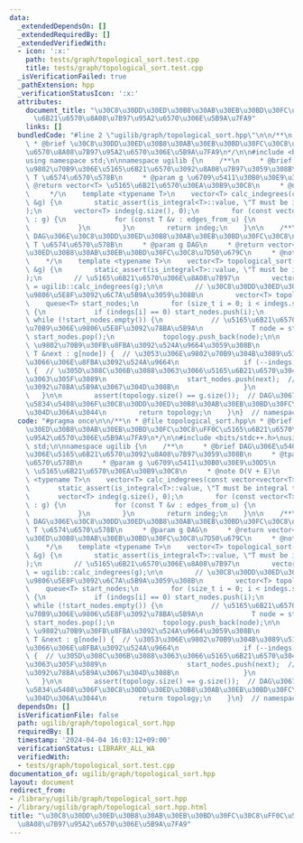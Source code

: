```yaml
---
data:
  _extendedDependsOn: []
  _extendedRequiredBy: []
  _extendedVerifiedWith:
  - icon: ':x:'
    path: tests/graph/topological_sort.test.cpp
    title: tests/graph/topological_sort.test.cpp
  _isVerificationFailed: true
  _pathExtension: hpp
  _verificationStatusIcon: ':x:'
  attributes:
    document_title: "\u30C8\u30DD\u30ED\u30B8\u30AB\u30EB\u30BD\u30FC\u30C8\uFF0C\u5165\
      \u6B21\u6570\u8A08\u7B97\u95A2\u6570\u306E\u5B9A\u7FA9"
    links: []
  bundledCode: "#line 2 \"ugilib/graph/topological_sort.hpp\"\n\n/**\n * @file topological_sort.hpp\n\
    \ * @brief \u30C8\u30DD\u30ED\u30B8\u30AB\u30EB\u30BD\u30FC\u30C8\uFF0C\u5165\u6B21\
    \u6570\u8A08\u7B97\u95A2\u6570\u306E\u5B9A\u7FA9\n*/\n\n#include <bits/stdc++.h>\n\
    using namespace std;\n\nnamespace ugilib {\n    /**\n     * @brief DAG\u306E\u5404\
    \u9802\u70B9\u306E\u5165\u6B21\u6570\u3092\u8A08\u7B97\u3059\u308B\n     * @tparam\
    \ T \u6574\u6570\u578B\n     * @param g \u6709\u5411\u30B0\u30E9\u30D5\n     *\
    \ @return vector<T> \u5165\u6B21\u6570\u30EA\u30B9\u30C8\n     * @note O(V + E)\n\
    \     */\n    template <typename T>\n    vector<T> calc_indegrees(const vector<vector<T>>\
    \ &g) {\n        static_assert(is_integral<T>::value, \"T must be integral type\"\
    );\n        vector<T> indeg(g.size(), 0);\n        for (const vector<T> &edges_from_u\
    \ : g) {\n            for (const T &v : edges_from_u) {\n                indeg[v]++;\n\
    \            }\n        }\n        return indeg;\n    }\n\n    /**\n     * @brief\
    \ DAG\u306E\u30C8\u30DD\u30ED\u30B8\u30AB\u30EB\u30BD\u30FC\u30C8\n     * @tparam\
    \ T \u6574\u6570\u578B\n     * @param g DAG\n     * @return vector<T> \u30C8\u30DD\
    \u30ED\u30B8\u30AB\u30EB\u30BD\u30FC\u30C8\u7D50\u679C\n     * @note O(V + E)\n\
    \    */\n    template <typename T>\n    vector<T> topological_sort(const vector<vector<T>>\
    \ &g) {\n        static_assert(is_integral<T>::value, \"T must be integral type\"\
    );\n        // \u5165\u6B21\u6570\u306E\u8A08\u7B97\n        vector<T> indegs\
    \ = ugilib::calc_indegrees(g);\n\n        // \u30C8\u30DD\u30ED\u30B8\u30AB\u30EB\
    \u9806\u5E8F\u3092\u6C7A\u5B9A\u3059\u308B\n        vector<T> topology;\n    \
    \    queue<T> start_nodes;\n        for (size_t i = 0; i < indegs.size(); i++)\
    \ {\n            if (indegs[i] == 0) start_nodes.push(i);\n        }\n       \
    \ while (!start_nodes.empty()) {\n            // \u5165\u6B21\u65700\u306E\u9802\
    \u70B9\u306E\u9806\u5E8F\u3092\u78BA\u5B9A\n            T node = start_nodes.front();\
    \ start_nodes.pop();\n            topology.push_back(node);\n\n            //\
    \ \u9802\u70B9\u30FB\u8FBA\u3092\u524A\u9664\u3059\u308B\n            for (const\
    \ T &next : g[node]) {  // \u3053\u306E\u9802\u70B9\u304B\u3089\u51FA\u308B\u5168\
    \u3066\u306E\u8FBA\u3092\u524A\u9664\n                if (--indegs[next] == 0)\
    \ {  // \u305D\u308C\u306B\u3088\u3063\u3066\u5165\u6B21\u6570\u304C0\u306B\u306A\
    \u3063\u305F\u3089\n                    start_nodes.push(next);  // \u9806\u5E8F\
    \u3092\u78BA\u5B9A\u3067\u304D\u308B\n                }\n            }\n     \
    \   }\n\n        assert(topology.size() == g.size());  // DAG\u3067\u306A\u3044\
    \u5834\u5408\u306F\u30C8\u30DD\u30ED\u30B8\u30AB\u30EB\u30BD\u30FC\u30C8\u3067\
    \u304D\u306A\u3044\n        return topology;\n    }\n}  // namespace ugilib\n"
  code: "#pragma once\n\n/**\n * @file topological_sort.hpp\n * @brief \u30C8\u30DD\
    \u30ED\u30B8\u30AB\u30EB\u30BD\u30FC\u30C8\uFF0C\u5165\u6B21\u6570\u8A08\u7B97\
    \u95A2\u6570\u306E\u5B9A\u7FA9\n*/\n\n#include <bits/stdc++.h>\nusing namespace\
    \ std;\n\nnamespace ugilib {\n    /**\n     * @brief DAG\u306E\u5404\u9802\u70B9\
    \u306E\u5165\u6B21\u6570\u3092\u8A08\u7B97\u3059\u308B\n     * @tparam T \u6574\
    \u6570\u578B\n     * @param g \u6709\u5411\u30B0\u30E9\u30D5\n     * @return vector<T>\
    \ \u5165\u6B21\u6570\u30EA\u30B9\u30C8\n     * @note O(V + E)\n     */\n    template\
    \ <typename T>\n    vector<T> calc_indegrees(const vector<vector<T>> &g) {\n \
    \       static_assert(is_integral<T>::value, \"T must be integral type\");\n \
    \       vector<T> indeg(g.size(), 0);\n        for (const vector<T> &edges_from_u\
    \ : g) {\n            for (const T &v : edges_from_u) {\n                indeg[v]++;\n\
    \            }\n        }\n        return indeg;\n    }\n\n    /**\n     * @brief\
    \ DAG\u306E\u30C8\u30DD\u30ED\u30B8\u30AB\u30EB\u30BD\u30FC\u30C8\n     * @tparam\
    \ T \u6574\u6570\u578B\n     * @param g DAG\n     * @return vector<T> \u30C8\u30DD\
    \u30ED\u30B8\u30AB\u30EB\u30BD\u30FC\u30C8\u7D50\u679C\n     * @note O(V + E)\n\
    \    */\n    template <typename T>\n    vector<T> topological_sort(const vector<vector<T>>\
    \ &g) {\n        static_assert(is_integral<T>::value, \"T must be integral type\"\
    );\n        // \u5165\u6B21\u6570\u306E\u8A08\u7B97\n        vector<T> indegs\
    \ = ugilib::calc_indegrees(g);\n\n        // \u30C8\u30DD\u30ED\u30B8\u30AB\u30EB\
    \u9806\u5E8F\u3092\u6C7A\u5B9A\u3059\u308B\n        vector<T> topology;\n    \
    \    queue<T> start_nodes;\n        for (size_t i = 0; i < indegs.size(); i++)\
    \ {\n            if (indegs[i] == 0) start_nodes.push(i);\n        }\n       \
    \ while (!start_nodes.empty()) {\n            // \u5165\u6B21\u65700\u306E\u9802\
    \u70B9\u306E\u9806\u5E8F\u3092\u78BA\u5B9A\n            T node = start_nodes.front();\
    \ start_nodes.pop();\n            topology.push_back(node);\n\n            //\
    \ \u9802\u70B9\u30FB\u8FBA\u3092\u524A\u9664\u3059\u308B\n            for (const\
    \ T &next : g[node]) {  // \u3053\u306E\u9802\u70B9\u304B\u3089\u51FA\u308B\u5168\
    \u3066\u306E\u8FBA\u3092\u524A\u9664\n                if (--indegs[next] == 0)\
    \ {  // \u305D\u308C\u306B\u3088\u3063\u3066\u5165\u6B21\u6570\u304C0\u306B\u306A\
    \u3063\u305F\u3089\n                    start_nodes.push(next);  // \u9806\u5E8F\
    \u3092\u78BA\u5B9A\u3067\u304D\u308B\n                }\n            }\n     \
    \   }\n\n        assert(topology.size() == g.size());  // DAG\u3067\u306A\u3044\
    \u5834\u5408\u306F\u30C8\u30DD\u30ED\u30B8\u30AB\u30EB\u30BD\u30FC\u30C8\u3067\
    \u304D\u306A\u3044\n        return topology;\n    }\n}  // namespace ugilib"
  dependsOn: []
  isVerificationFile: false
  path: ugilib/graph/topological_sort.hpp
  requiredBy: []
  timestamp: '2024-04-04 16:03:12+09:00'
  verificationStatus: LIBRARY_ALL_WA
  verifiedWith:
  - tests/graph/topological_sort.test.cpp
documentation_of: ugilib/graph/topological_sort.hpp
layout: document
redirect_from:
- /library/ugilib/graph/topological_sort.hpp
- /library/ugilib/graph/topological_sort.hpp.html
title: "\u30C8\u30DD\u30ED\u30B8\u30AB\u30EB\u30BD\u30FC\u30C8\uFF0C\u5165\u6B21\u6570\
  \u8A08\u7B97\u95A2\u6570\u306E\u5B9A\u7FA9"
---
```

